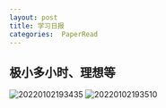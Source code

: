 ```yaml
---
layout: post 
title: 学习日报 
categories:  PaperRead   
---   
```


## 极小多小时、理想等
![20220102193435](https://cdn.jsdelivr.net/gh/kexve/img/img/20220102193435.png)
![20220102193510](https://cdn.jsdelivr.net/gh/kexve/img/img/20220102193510.png)
